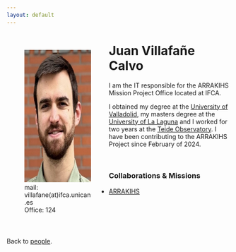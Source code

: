```yaml
---
layout: default
---
```




<p style="float: left; width: 30%; margin:40px"><img src="/assets/imgs/People/villafanej.jpg" style="width:224px;height:300px;"> <br> mail: villafane(at)ifca.unican.es <br> Office: 124 </p>

# Juan Villafañe Calvo

I am the IT responsible for the ARRAKIHS Mission Project Office located at IFCA.

I obtained my degree at the [University of Valladolid](https://www.uva.es/export/sites/uva/), my masters degree at the [University of La Laguna](https://www.ull.es/) and I worked for two years at the [Teide Observatory](https://www.iac.es/es/observatorios-de-canarias/observatorio-del-teide). I have been contributing to the ARRAKIHS Project since February of 2024.

<br>

### Collaborations & Missions

- [ARRAKIHS](https://www.arrakihs-mission.eu/)


<br>
<br>
<br>
<br>

Back to [people]({{site.url}}/people).

